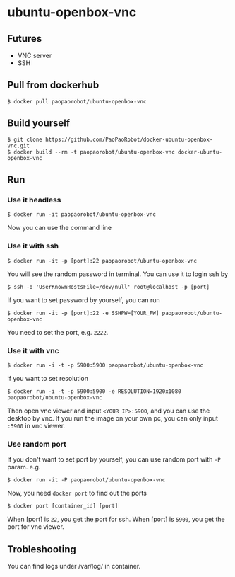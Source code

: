 ubuntu-openbox-vnc
=========================
## Futures
- VNC server
- SSH

## Pull from dockerhub

```
$ docker pull paopaorobot/ubuntu-openbox-vnc
```

## Build yourself

```
$ git clone https://github.com/PaoPaoRobot/docker-ubuntu-openbox-vnc.git
$ docker build --rm -t paopaorobot/ubuntu-openbox-vnc docker-ubuntu-openbox-vnc
```

## Run

### Use it headless
```
$ docker run -it paopaorobot/ubuntu-openbox-vnc
```
Now you can use the command line

### Use it with ssh
```
$ docker run -it -p [port]:22 paopaorobot/ubuntu-openbox-vnc
```
You will see the random password in terminal. You can use it to login ssh by
```
$ ssh -o 'UserKnownHostsFile=/dev/null' root@localhost -p [port]
```
If you want to set password by yourself, you can run 
```
$ docker run -it -p [port]:22 -e SSHPW=[YOUR_PW] paopaorobot/ubuntu-openbox-vnc
```

You need to set the port, e.g. `2222`. 

### Use it with vnc
```
$ docker run -i -t -p 5900:5900 paopaorobot/ubuntu-openbox-vnc
```
if you want to set resolution
```
$ docker run -i -t -p 5900:5900 -e RESOLUTION=1920x1080 paopaorobot/ubuntu-openbox-vnc
```

Then open vnc viewer and input `<YOUR IP>:5900`, and you can use the desktop by vnc. If you run the image on your own pc, you can only input `:5900` in vnc viewer.

### Use random port
If you don't want to set port by yourself, you can use random port with `-P` param. e.g.
```
$ docker run -it -P paopaorobot/ubuntu-openbox-vnc
```
Now, you need `docker port` to find out the ports
```
$ docker port [container_id] [port]
```
When [port] is `22`, you get the port for ssh. When [port] is `5900`, you get the port for vnc viewer.

## Trobleshooting
You can find logs under /var/log/ in container.

